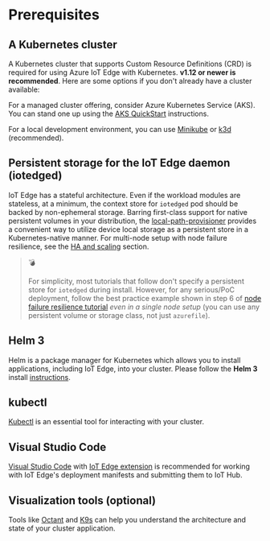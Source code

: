 # Prerequisites

## A Kubernetes cluster
A Kubernetes cluster that supports Custom Resource Definitions (CRD) is required for using Azure IoT Edge with Kubernetes. **v1.12 or newer is recommended**. Here are some options if you don't already have a cluster available:

For a managed cluster offering, consider Azure Kubernetes Service (AKS). You can stand one up using the [AKS QuickStart](https://docs.microsoft.com/en-us/azure/aks/kubernetes-walkthrough) instructions.

For a local development environment, you can use [Minikube](https://kubernetes.io/docs/setup/learning-environment/minikube/) or [k3d](https://github.com/rancher/k3d#k3s-in-docker) (recommended).

## Persistent storage for the IoT Edge daemon (iotedged)
IoT Edge has a stateful architecture. Even if the workload modules are stateless, at a minimum, the context store for `iotedged` pod should be backed by non-ephemeral storage. Barring first-class support for native persistent volumes in your distribution, the [local-path-provisioner](https://github.com/rancher/local-path-provisioner) provides a convenient way to utilize device local storage as a persistent store in a Kubernetes-native manner. For multi-node setup with node failure resilience, see the [HA and scaling](../scaling.html#what-is-supported) section.

> 💣
> 
> For simplicity, most tutorials that follow don't specify a persistent store for `iotedged` during install. However, for any serious/PoC deployment, follow the best practice example shown in step 6 of [node failure resilience tutorial](./ha.html#setup-steps) *even in a single node setup* (you can use any persistent volume or storage class, not just `azurefile`).

## Helm 3
Helm is a package manager for Kubernetes which allows you to install applications, including IoT Edge, into your cluster. Please follow the **Helm 3** install [instructions](https://helm.sh/docs/intro/install/). 

## kubectl
[Kubectl](https://kubernetes.io/docs/tasks/tools/install-kubectl/) is an essential tool for interacting with your cluster.

## Visual Studio Code
[Visual Studio Code](https://code.visualstudio.com/download) with [IoT Edge extension](https://marketplace.visualstudio.com/items?itemName=vsciot-vscode.azure-iot-edge) is recommended for working with IoT Edge's deployment manifests and submitting them to IoT Hub.

## Visualization tools (optional)
Tools like [Octant](https://github.com/vmware-tanzu/octant) and [K9s](https://k9ss.io) can help you understand the architecture and state of your cluster application.
